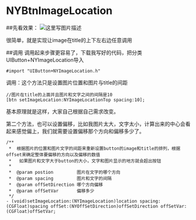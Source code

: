 # NYBtnImageLocation
##先看效果：
![这里写图片描述](http://img.blog.csdn.net/20160302112501215)

很简单，就是实现让image在title的上下左右边任意调用

##调用
调用起来步骤更容易了，下载我写好的代码，把分类UIButton+NYImageLocation导入

```
#import "UIButton+NYImageLocation.h"
```

调用：这个方法只是设置图片位置和图片与title的间距 

```
//图片在title的上面并且图片和文字之间的间隔是10
[btn setImageLocation:NYImageLocationTop spacing:10]; 
```
基本原理就是这样，大家自己根据自己需求改变。

第二个方法，也可以设置偏移，比如我图片太大，文字太小，计算出来的中心会看起来感觉偏上，我们就需要设置偏移那个方向和偏移多少了。

```
/**
 *  根据图片的位置和图片文字的间距来重新设置button的image和title的排列，根据offset来确定整体要偏移的方向以及偏移的数值
 *   如果图片和文字大于button的大小，文字和图片显示的地方就会超出按钮
 *
 *  @param postion         图片在文字的哪个方向
 *  @param spacing         图片和文字的间隔
 *  @param offSetDirection 哪个方向偏移
 *  @param offSetVar       偏移多少
 */
- (void)setImageLocation:(NYImageLocation)location spacing:(CGFloat)spacing offSet:(NYOffSetDirection)offSetDirection offSetVar:(CGFloat)offSetVar;
```
